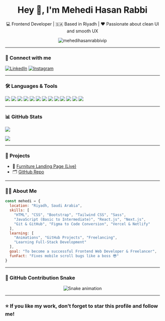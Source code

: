 
<h1 align="center">Hey 👋, I'm Mehedi Hasan Rabbi</h1>
<p align="center">
  💻 Frontend Developer | 🇸🇦 Based in Riyadh | ❤️ Passionate about clean UI and smooth UX
</p>

<p align="center">
  <img src="https://komarev.com/ghpvc/?username=mehedihasanrabbivip&label=Profile%20views&color=0e75b6&style=flat" alt="mehedihasanrabbivip" />
</p>

---

### 🔗 Connect with me

[![LinkedIn](https://img.shields.io/badge/LinkedIn-blue?style=for-the-badge&logo=linkedin)](https://www.linkedin.com/in/mhrx/)
[![Instagram](https://img.shields.io/badge/Instagram-E4405F?style=for-the-badge&logo=instagram&logoColor=white)](https://www.instagram.com/mhrxofficial/)

---

### 🛠️ Languages & Tools

<p>
  <img src="https://img.shields.io/badge/HTML5-E34F26?style=for-the-badge&logo=html5&logoColor=white"/>
  <img src="https://img.shields.io/badge/CSS3-1572B6?style=for-the-badge&logo=css3&logoColor=white"/>
  <img src="https://img.shields.io/badge/Bootstrap-563D7C?style=for-the-badge&logo=bootstrap&logoColor=white"/>
  <img src="https://img.shields.io/badge/TailwindCSS-38B2AC?style=for-the-badge&logo=tailwind-css&logoColor=white"/>
  <img src="https://img.shields.io/badge/Sass-CC6699?style=for-the-badge&logo=sass&logoColor=white"/>
  <img src="https://img.shields.io/badge/JavaScript-F7DF1E?style=for-the-badge&logo=javascript&logoColor=black"/>
  <img src="https://img.shields.io/badge/React-20232A?style=for-the-badge&logo=react&logoColor=61DAFB"/>
  <img src="https://img.shields.io/badge/Next.js-000?style=for-the-badge&logo=nextdotjs&logoColor=white"/>
  <img src="https://img.shields.io/badge/Figma-F24E1E?style=for-the-badge&logo=figma&logoColor=white"/>
  <img src="https://img.shields.io/badge/Git-F05032?style=for-the-badge&logo=git&logoColor=white"/>
  <img src="https://img.shields.io/badge/GitHub-181717?style=for-the-badge&logo=github&logoColor=white"/>
  <img src="https://img.shields.io/badge/Vercel-000000?style=for-the-badge&logo=vercel&logoColor=white"/>
  <img src="https://img.shields.io/badge/Netlify-00C7B7?style=for-the-badge&logo=netlify&logoColor=white"/>
</p>

---

### 📊 GitHub Stats

<p>
  <img src="https://github-readme-stats.vercel.app/api?username=mehedihasanrabbivip&show_icons=true&theme=radical"/>
</p>
<p>
  <img src="https://github-readme-stats.vercel.app/api/top-langs/?username=mehedihasanrabbivip&layout=compact&theme=radical"/>
</p>

---

### 🚀 Projects

- 🔗 [Furniture Landing Page (Live)](https://furniture-landing-page-modern.vercel.app)
- 🗂️ [GitHub Repo](https://github.com/mehedihasanrabbivip/Furniture-LandingPage)

---

### 👨‍💻 About Me

```js
const mehedi = {
  location: "Riyadh, Saudi Arabia",
  skills: [
    "HTML", "CSS", "Bootstrap", "Tailwind CSS", "Sass",
    "JavaScript (Basic to Intermediate)", "React.js", "Next.js",
    "Git & GitHub", "Figma to Code Conversion", "Vercel & Netlify"
  ],
  learning: [
    "Animations", "GitHub Projects", "Freelancing",
    "Learning Full-Stack Development"
  ],
  goal: "To become a successful Frontend Web Developer & Freelancer",
  funFact: "Fixes mobile scroll bugs like a boss 😎"
}
```

---

### 🐍 GitHub Contribution Snake

<p align="center">
  <img src="https://raw.githubusercontent.com/mehedihasanrabbivip/mehedihasanrabbivip/output/github-contribution-grid-snake.svg" alt="Snake animation"/>
</p>

---

### ⭐ If you like my work, don’t forget to star this profile and follow me!
